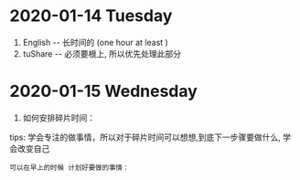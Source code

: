 # 2020-01-14  Tuesday 

1. English -- 长时间的 (one hour at least )
2. tuShare -- 必须要根上, 所以优先处理此部分

# 2020-01-15  Wednesday 

1. 如何安排碎片时间：
    
tips:
    学会专注的做事情，所以对于碎片时间可以想想,到底下一步骤要做什么, 学会改变自己

    可以在早上的时候 计划好要做的事情：
    